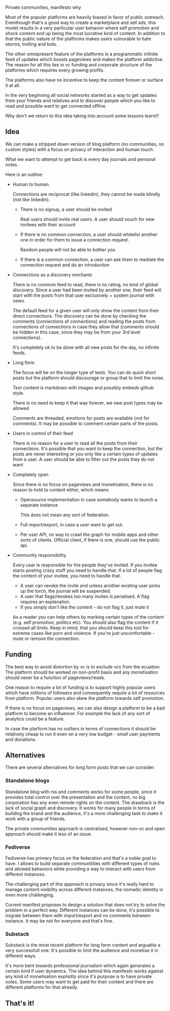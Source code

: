 Private communities, manifesto
why

Most of the popular platforms are heavily biased in favor of public outreach.
Eventhough that's a good way to create a marketplace and sell ads, this model
results in a very particular user behavior where self promotion and shock
content end up being the most lucrative kind of content. In addition to that
the public nature of the platforms makes users vulnurable to hate storms,
trolling and bots.

The other omnipresent feature of the platforms is a programmatic infinite feed
of updates which boosts pageviews and makes the platform addictive.  The reason
for all this lies in vc funding and corporate structure of the platforms which
requires every growing profits.

The platforms also have no incentive to keep the content forever or surface it
at all.

In the very beginning all social networks started as a way to get updates from
your friends and relatives and to discover people which you like to read and
possible want to get connected offline.

Why don't we return to this idea taking into account some lessons learnt?

## Idea

We can make a stripped down version of blog platform (no communities, no custom
styles) with a focus on privacy of interaction and human touch.

What we want to attempt to get back is every day journals and personal notes.

Here is an outline:

* Human to human.

  Connections are reciprocal (like linkedin), they cannot be made blindly (not
  like linkedin).

  - There is no signup, a user should be invited

    Real users should invite real users. A user should vouch for new invitees
    with their account

  - If there is no common connection, a user should whitelist another one in
    order for them to issue a connection request.

    Random people will not be able to bother you

  - If there is a common connection, a user can ask them to mediate the
    connection request and do an introduction

* Connections as a discovery mechanic

  There is no common feed to read, there is no rating, no kind of global
  discovery. Since a user had been invited by another one, their feed will
  start with the posts from that user exclusively + system journal with news.

  The default feed for a given user will only show the content from their
  direct connections.  The discovery can be done by checking the comments
  (connections of connections) and reading the posts from connections of
  connections in case they allow that (comments should be hidden in this case,
  since they may be from your 3rd level connections).

  It's completely ok to be done with all new posts for the day, no infinite
  feeds.

* Long form

  The focus will be on the longer type of texts. You can do quick short posts
  but the platform should discourage or group that to limit the noise.

  Text content is markdown with images and possibly embeds github style.

  There is no need to keep it that way forever, we new post types may be
  allowed

  Comments are threaded, emotions for posts are available (not for comments).
  It may be possible to comment certain parts of the posts.

* Users in control of their feed

  There is no reason for a user to read all the posts from their connections.
  It's possible that you want to keep the connection, but the posts are never
  interesting or you only like a certain types of updates from a user. A user
  should be able to filter out the posts they do not want

* Completely open

  Since there is no focus on pageviews and monetisation, there is no reason to
  hold to content either, which means

  - Opensource implementation in case somebody wants to launch a separate instance

    This does not mean any sort of federation.

  - Full import/export, in case a user want to get out.
  - Per user API, no way to crawl the graph for mobile apps and other sorts of
    clients. Official client, if there is one, should use the public api.

* Community responsibility

  Every user is responsible for the people they've invited. If you invitee
  starts posting crazy stuff you need to handle that. If a lot of people flag
  the content of your invitee, you need to handle that.

  - A user can revoke the invite and unless another existing user picks up the
    torch, the journal will be suspended.
  - A user that flags/revokes too many invites is penalised. A flag requires
    an explanation.
  - If you simply don't like the content - do not flag it, just mute it

  As a reader you can help others by marking certain types of the content (e.g.
  self promotion, politics etc). You should also flag the content if it crossed
  all limits. Keep in mind, that you should keep this tool for extreme cases
  like porn and violence. If you're just uncomfortable - mute or remove the
  connection.

## Funding

The best way to avoid distortion by vc is to exclude vcs from the ecuation.
The platform should be worked on non-profit basis and any monetisation should
never be a function of pageviews/reads.

One reason to require a lot of funding is to support highly popular users which
have millions of followers and consequently require a lot of resources from
platform. Popular users also skew the platform towards self promotion.

If there is no focus on pageviews, we can also design a platform to be a bad
platform to become an influencer. For example the lack of any sort of analytics
could be a feature.

In case the plarform has no outliers in terms of connections it should be
relatively cheap to run it even on a very low budget - small user payments and
donations.

## Alternatives

There are several alternatives for long form posts that we can consider:

### Standalone blogs

Standalone blog with rss and comments works for some people, since it provides
total control over the presentation and the content, no big corporation has any
even remote rights on the content. The drawback is the lack of social graph and
discovery. It works for many people in terms of building the brand and the
audience, it's a more challenging task to make it work with a group of friends.

The private communities approach is centralised, however non-vc and open
approach should make it less of an issue.

### Fediverse

Fediverse has primary focus on the federation and that's a noble goal to have.
I allows to build separate communitities with different types of rules and
allowed behaviors while providing a way to interact with users from different
instances.

The challenging part of this approach is privacy since it's really hard to
manage content visibility across different instances, the nomadic identity
is even more challenging.

Current manifest proposes to design a solution that does not try to solve
the problem in a perfect way. Different instances can be done, it's possible
to migrate between them with import/export and no comments between instance.
It may be not for everyone and that's fine.

### Substack

Substack is the most recent platform for long form content and arguable a
very successfull one. It's possible to limit the audience and monetise it
in different ways.

It's more bent towards professional journalism which again generates a
certain kind if user dynamics. The idea behind this manifesto works against
any kind of monetisation explisitly since it's purpose is to have private
notes. Some users may want to get paid for their content and there are different
platforms for that already.

## That's it!
